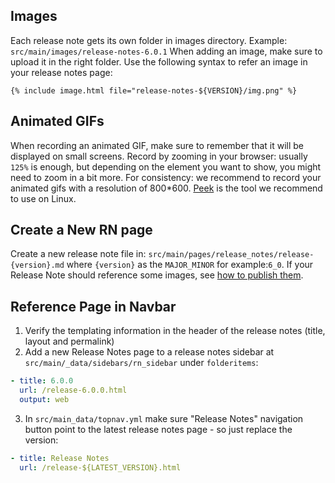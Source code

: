 ## Images

Each release note gets its own folder in images directory. Example: `src/main/images/release-notes-6.0.1`
When adding an image, make sure to upload it in the right folder.
Use the following syntax to refer an image in your release notes page:

```
{% include image.html file="release-notes-${VERSION}/img.png" %}
```

## Animated GIFs

When recording an animated GIF, make sure to remember that it will be displayed on small screens. Record by zooming in your browser: usually `125%` is enough, but depending on the element you want to show, you might need to zoom in a bit more.
For consistency: we recommend to record your animated gifs with a resolution of 800*600. [Peek](https://github.com/phw/peek) is the tool we recommend to use on Linux.

## Create a New RN page

Create a new release note file in: `src/main/pages/release_notes/release-{version}.md` where `{version}` as the `MAJOR_MINOR` for example:`6_0`. If your Release Note should reference some images, see [how to publish them](#images).

## Reference Page in Navbar

1. Verify the templating information in the header of the release notes (title, layout and permalink)
2. Add a new Release Notes page to a release notes sidebar at `src/main/_data/sidebars/rn_sidebar` under `folderitems`:

```yaml
- title: 6.0.0
  url: /release-6.0.0.html
  output: web
```

3. In `src/main_data/topnav.yml` make sure "Release Notes" navigation button point to the latest release notes page - so just replace the version:

```yaml
- title: Release Notes
  url: /release-${LATEST_VERSION}.html
```
